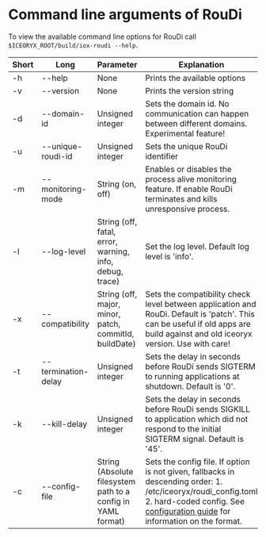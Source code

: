 # Command line arguments of RouDi

To view the available command line options for RouDi call `$ICEORYX_ROOT/build/iox-roudi --help`.

| Short | Long                | Parameter                                                     | Explanation                                                                                                                                                                                                                                          |
|-------|---------------------|---------------------------------------------------------------|------------------------------------------------------------------------------------------------------------------------------------------------------------------------------------------------------------------------------------------------------|
|  -h   | --help              | None                                                          | Prints the available options                                                                                                                                                                                                                         |
|  -v   | --version           | None                                                          | Prints the version string                                                                                                                                                                                                                            |
|  -d   | --domain-id         | Unsigned integer                                              | Sets the domain id. No communication can happen between different domains. Experimental feature!                                                                                                                                                     |
|  -u   | --unique-roudi-id   | Unsigned integer                                              | Sets the unique RouDi identifier                                                                                                                                                                                                                     |
|  -m   | --monitoring-mode   | String (on, off)                                              | Enables or disables the process alive monitoring feature. If enable RouDi terminates and kills unresponsive process.                                                                                                                                 |
|  -l   | --log-level         | String (off, fatal, error, warning, info, debug, trace)       | Set the log level. Default log level is 'info'.                                                                                                                                                                                                      |
|  -x   | --compatibility     | String (off, major, minor, patch, commitId, buildDate)        | Sets the compatibility check level between application and RouDi. Default is 'patch'. This can be useful if old apps are build against and old iceoryx version. Use with care!                                                                       |
|  -t   | --termination-delay | Unsigned integer                                              | Sets the delay in seconds before RouDi sends SIGTERM to running applications at shutdown. Default is '0'.                                                                                                                                            |
|  -k   | --kill-delay        | Unsigned integer                                              | Sets the delay in seconds before RouDi sends SIGKILL to application which did not respond to the initial SIGTERM signal. Default is '45'.                                                                                                            |
|  -c   | --config-file       | String (Absolute filesystem path to a config in YAML format)  | Sets the config file. If option is not given, fallbacks in descending order: 1. /etc/iceoryx/roudi_config.toml 2. hard-coded config. See [configuration guide](configuration-guide.md#dynamic-configuration) for information on the format. |
